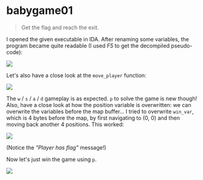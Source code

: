 # babygame01

> Get the flag and reach the exit.

I opened the given executable in IDA. After renaming some variables, the program became quite readable (I used *F5* to get the decompiled pseudo-code):

![](https://i.imgur.com/rUBk786.png)

Let's also have a close look at the `move_player` function:

![](https://i.imgur.com/q7U2N08.png)

The `w` / `s` / `a` / `d` gameplay is as expected. `p` to solve the game is new though! Also, have a close look at how the position variable is overwritten: we can overwrite the variables before the map buffer... I tried to overwrite `win_var`, which is 4 bytes before the map, by first navigating to (0, 0) and then moving back another 4 positions. This worked:

![](https://i.imgur.com/KxXmUFy.png)

(Notice the *"Player has flag"* message!)

Now let's just win the game using `p`.

![](https://i.imgur.com/KxXmUFy.png)

